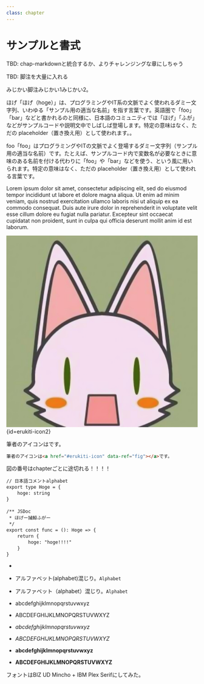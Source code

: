 ```yaml
---
class: chapter
---
```


# サンプルと書式

TBD: chap-markdownと統合するか、よりチャレンジングな章にしちゃう

TBD: 脚注を大量に入れる

みじかい脚注<span class="footnote">みじかい1</span><span class="footnote">みじかい2</span>。

ほげ<span class="footnote">「ほげ（hoge）」は、プログラミングやIT系の文脈でよく使われるダミー文字列、いわゆる「サンプル用の適当な名前」を指す言葉です。英語圏で「foo」「bar」などと書かれるのと同様に、日本語のコミュニティでは「ほげ」「ふが」などがサンプルコードや説明文中でしばしば登場します。特定の意味はなく、ただの placeholder（置き換え用）として使われます。</span>。

foo<span class="footnote">「foo」はプログラミングやITの文脈でよく登場するダミー文字列（サンプル用の適当な名前）です。たとえば、サンプルコード内で変数名が必要なときに意味のある名前を付ける代わりに「foo」や「bar」などを使う、という風に用いられます。特定の意味はなく、ただの placeholder（置き換え用）として使われる言葉です。</span>

Lorem ipsum dolor sit amet, consectetur adipiscing elit,
sed do eiusmod tempor incididunt ut labore et dolore magna aliqua.
Ut enim ad minim veniam, quis nostrud exercitation ullamco laboris
nisi ut aliquip ex ea commodo consequat. Duis aute irure dolor in
reprehenderit in voluptate velit esse cillum dolore eu fugiat nulla
pariatur. Excepteur sint occaecat cupidatat non proident, sunt in
culpa qui officia deserunt mollit anim id est laborum.


![筆者のアイコン画像](images/erukiti-icon.png){id=erukiti-icon2}

筆者のアイコンは<a href="#erukiti-icon2" data-ref="fig"></a>です。

```md
筆者のアイコンは<a href="#erukiti-icon" data-ref="fig"></a>です。
```

図の番号はchapterごとに途切れる！！！！




```ts:sample-source
// 日本語コメントalphabet
export type Hoge = {
    hoge: string
}

/** JSDoc
 * ほげー捕鯨ふがー
 */
export const func = (): Hoge => {
    return {
        hoge: "hoge!!!!"
    }
}
```

* <a href="#sample-source" data-ref="fig"></a>

* アルファベット(alphabet)混じり。`Alphabet`
* アルファベット（alphabet）混じり。`Alphabet`
* abcdefghijklmnopqrstuvwxyz
* ABCDEFGHIJKLMNOPQRSTUVWXYZ
* _abcdefghijklmnopqrstuvwxyz_
* _ABCDEFGHIJKLMNOPQRSTUVWXYZ_
* **abcdefghijklmnopqrstuvwxyz**
* **ABCDEFGHIJKLMNOPQRSTUVWXYZ**

フォントはBIZ UD Mincho + IBM Plex Serifにしてみた。


